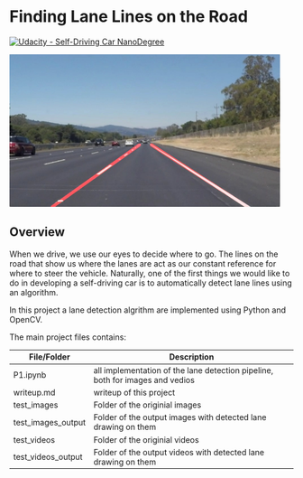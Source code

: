 # **Finding Lane Lines on the Road** 
[![Udacity - Self-Driving Car NanoDegree](https://s3.amazonaws.com/udacity-sdc/github/shield-carnd.svg)](http://www.udacity.com/drive)

<img src="examples/laneLines_thirdPass.jpg" width="480" alt="Combined Image" />

Overview
---

When we drive, we use our eyes to decide where to go.  The lines on the road that show us where the lanes are act as our constant reference for where to steer the vehicle.  Naturally, one of the first things we would like to do in developing a self-driving car is to automatically detect lane lines using an algorithm.

In this project a lane detection algrithm are implemented using Python and OpenCV. 

The main project files contains:

File/Folder | Description
------------ | -------------
P1.ipynb | all implementation of the lane detection pipeline, both for images and vedios
writeup.md | writeup of this project
test_images | Folder of the originial images
test_images_output | Folder of the output images with detected lane drawing on them
test_videos | Folder of the originial videos
test_videos_output | Folder of the output videos with detected lane drawing on them

